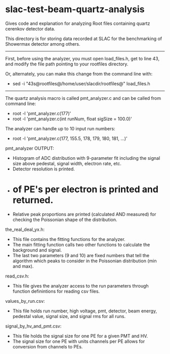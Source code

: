 # slac-test-beam-quartz-analysis

Gives code and explanation for analyzing Root files containing quartz cerenkov detector data.

This directory is for storing data recorded at SLAC for the benchmarking of Showermax detector among others.

---------------------------------------------------------------------------

First, before using the analyzer, you must open load_files.h, get to 
line 43, and modify the file path pointing to your rootfiles directory.

Or, alternately, you can make this change from the command line with:
 -  sed -i "43s@rootfiles@/home/user/slacdir/rootfiles@" load_files.h

---------------------------------------------------------------------------

The quartz analysis macro is called pmt_analyzer.c 
and can be called from command line:
 - root -l 'pmt_analyzer.c(177)'
 - root -l 'pmt_analyzer.c(int runNum, float sigSize = 100.0)'

The analyzer can handle up to 10 input run numbers:
 - root -l 'pmt_analyzer.c(177, 155.5, 178, 179, 180, 181, ...)'

pmt_analyzer OUTPUT: 
 - Histogram of ADC distribution with 9-parameter fit including 
   the signal size above pedestal, signal width, electron rate, etc.
 - Detector resolution is printed.
 - # of PE's per electron is printed and returned.
 - Relative peak proportions are printed (calculated AND measured)
   for checking the Poissonian shape of the distribution.


the_real_deal_yx.h:  
 - This file contains the fitting functions for the analyzer.
 - The main fitting function calls two other functions to calculate
   the background and signal.
 - The last two parameters (9 and 10) are fixed numbers that tell the 
   algorithm which peaks to consider in the Poissonian distribution 
   (min and max).

read_csv.h: 
 - This file gives the analyzer access to the run parameters
   through function definintions for reading csv files.

values_by_run.csv:
 - This file holds run number, high voltage, pmt,
   detector, beam energy, pedestal value, signal size,
   and signal rms for all runs.

signal_by_hv_and_pmt.csv:
 - This file holds the signal size for one PE
   for a given PMT and HV.
 - The signal size for one PE with units channels per PE 
   allows for conversion from channels to PEs.

